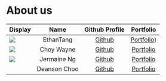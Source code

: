 # About us

Display |   Name    | Github Profile | Portfolio 
--------|:---------:|:--------------:|:---------:
![](https://via.placeholder.com/100.png?text=Photo) | EthanTang | [Github](https://github.com/) | [Portfolio](docs/team/johndoe.md))
![](https://via.placeholder.com/100.png?text=Photo) | Choy Wayne | [Github](https://github.com/WayneCh0y) | [Portfolio](ok)
![](https://via.placeholder.com/100.png?text=Photo) | Jermaine Ng | [Github](https://github.com/jenmarieng) | [Portfolio](docs/team/johndoe.md)
![]() | Deanson Choo | [Github](https://github.com/Deanson-Choo) | [Portfolio]()

